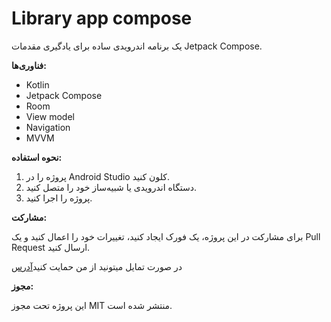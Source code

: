 # Library app compose

یک برنامه اندرویدی ساده برای یادگیری مقدمات Jetpack Compose.

**فناوری‌ها:**

* Kotlin
* Jetpack Compose
* Room
* View model
* Navigation
* MVVM

**نحوه استفاده:**

1. پروژه را در Android Studio کلون کنید.
2. دستگاه اندرویدی یا شبیه‌ساز خود را متصل کنید.
3. پروژه را اجرا کنید.

**مشارکت:**

برای مشارکت در این پروژه، یک فورک ایجاد کنید، تغییرات خود را اعمال کنید و یک Pull Request ارسال کنید.

در صورت تمایل میتونید از من حمایت کنید[آدرس](https://zarinp.al/graceful)

**مجوز:**

این پروژه تحت مجوز MIT منتشر شده است.
